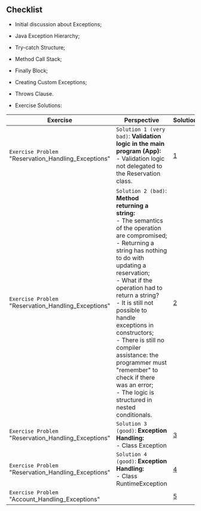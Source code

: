 ## Checklist

- Initial discussion about Exceptions;
- Java Exception Hierarchy;
- Try-catch Structure;
- Method Call Stack;
- Finally Block;
- Creating Custom Exceptions;
- Throws Clause.


- Exercise Solutions:


| **Exercise**                                         | Perspective                                                                                                                                                                                                                                                                                                                                                                                                                                                                          | **Solution**                                                                                                                                        |
|------------------------------------------------------|--------------------------------------------------------------------------------------------------------------------------------------------------------------------------------------------------------------------------------------------------------------------------------------------------------------------------------------------------------------------------------------------------------------------------------------------------------------------------------------|-----------------------------------------------------------------------------------------------------------------------------------------------------|
| `Exercise Problem` "Reservation_Handling_Exceptions" | `Solution 1 (very bad)`: **Validation logic in the main program (App):** <br/> - Validation logic not delegated to the Reservation class.                                                                                                                                                                                                                                                                                                                                            | [1](https://github.com/souzafcharles/Complete-Java-Object-Oriented-Programming-and-Projects/tree/main/Section_L12_Handling_Exceptions/Exercise01) |
| `Exercise Problem` "Reservation_Handling_Exceptions" | `Solution 2 (bad)`: **Method returning a string:** <br/> - The semantics of the operation are compromised; <br/> - Returning a string has nothing to do with updating a reservation; <br/> - What if the operation had to return a string?<br/> - It is still not possible to handle exceptions in constructors;<br/> - There is still no compiler assistance: the programmer must "remember" to check if there was an error; <br/>- The logic is structured in nested conditionals. | [2](https://github.com/souzafcharles/Complete-Java-Object-Oriented-Programming-and-Projects/tree/master/Section_L12_Handling_Exceptions/Exercise02) |
| `Exercise Problem` "Reservation_Handling_Exceptions" | `Solution 3 (good)`: **Exception Handling:** <br/> - Class Exception                                                                                                                                                                                                                                                                                                                                                                                                                  | [3](https://github.com/souzafcharles/Complete-Java-Object-Oriented-Programming-and-Projects/tree/main/Section_L12_Handling_Exceptions/Exercise03) |
| `Exercise Problem` "Reservation_Handling_Exceptions" | `Solution 4 (good)`: **Exception Handling:** <br/> - Class RuntimeException                                                                                                                                                                                                                                                                                                                                                                                                          | [4](https://github.com/souzafcharles/Complete-Java-Object-Oriented-Programming-and-Projects/tree/main/Section_L12_Handling_Exceptions/Exercise04) |
| `Exercise Problem` "Account_Handling_Exceptions"     |                                                                                                                                                                                                                                                                                                                                                                                                                                                                                      | [5](https://github.com/souzafcharles/Complete-Java-Object-Oriented-Programming-and-Projects/tree/main/Section_L12_Handling_Exceptions/Exercise05) |
